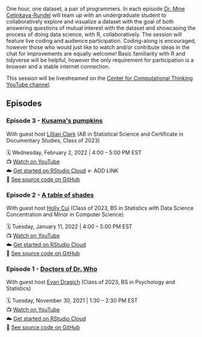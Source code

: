 One hour, one dataset, a pair of programmers. In each episode [Dr. Mine Çetinkaya-Rundel](http://mine-cr.com/) will team up with an undergraduate student to collaboratively explore and visualize a dataset with the goal of both answering questions of mutual interest with the dataset and showcasing the process of doing data science, with R, collaboratively. The session will feature live coding and audience participation. Coding-along is encouraged, however those who would just like to watch and/or contribute ideas in the chat for improvements are equally welcome! Basic familiarity with R and tidyverse will be helpful, however the only requirement for participation is a browser and a stable internet connection. 

This session will be livestreamed on the [Center for Computational Thinking YouTube channel](https://www.youtube.com/channel/UCN-OX45aSM1VtXkzocx8Ppg). 
 
## Episodes

### Episode 3 - [Kusama's pumpkins](https://github.com/dukecct/coding-out-loud/tree/main/03-kusama)

With guest host [Lillian Clark](https://github.com/li11ianc) (AB in Statistical Science and Certificate in Documentary Studies, Class of 2023)

:spiral_calendar: Wednesday, February 2, 2022 | 4:00 – 5:00 PM EST  
:tv: [Watch on YouTube](https://www.youtube.com/watch?v=b0d4vrJqKwM)  
:cloud: [Get started on RStudio Cloud]()  <- ADD LINK  
:file_folder: [See source code on GitHub](https://github.com/dukecct/coding-out-loud/tree/main/03-kusama)  

### Episode 2 - [A table of shades](https://github.com/dukecct/coding-out-loud/tree/main/02-makeup-shades)

With guest host [Holly Cui](https://github.com/hollyyfc) (Class of 2023, BS in Statistics with Data Science Concentration and Minor in Computer Science)

:spiral_calendar: Tuesday, January 11, 2022 | 4:00 – 5:00 PM EST  
:tv: [Watch on YouTube](https://www.youtube.com/watch?v=b0d4vrJqKwM)  
:cloud: [Get started on RStudio Cloud](https://rstudio.cloud/project/3429098)  
:file_folder: [See source code on GitHub](https://github.com/dukecct/coding-out-loud/tree/main/02-makeup-shades)  

### Episode 1 - [Doctors of Dr. Who](https://github.com/dukecct/coding-out-loud/tree/main/01-dr-who)

With guest host [Evan Dragich](https://github.com/evandragich) (Class of 2023, BS in Psychology and Statistics)  

:spiral_calendar: Tuesday, November 30, 2021 | 1:30 – 2:30 PM EST  
:tv: [Watch on YouTube](https://www.youtube.com/watch?v=kG9tv8NRPVo)  
:cloud: [Get started on RStudio Cloud](https://rstudio.cloud/project/3257566)  
:file_folder: [See source code on GitHub](https://github.com/dukecct/coding-out-loud/tree/main/01-dr-who)  
